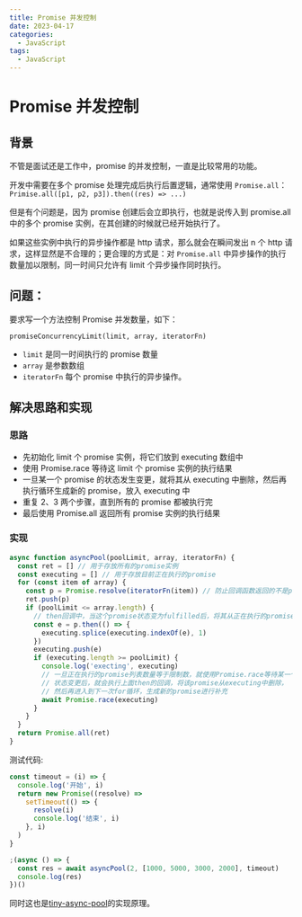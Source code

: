 ```yaml
---
title: Promise 并发控制
date: 2023-04-17
categories:
  - JavaScript
tags:
  - JavaScript
---
```


# Promise 并发控制

## 背景

不管是面试还是工作中，promise 的并发控制，一直是比较常用的功能。

开发中需要在多个 promise 处理完成后执行后置逻辑，通常使用
`Promise.all`：`Primise.all([p1, p2, p3]).then((res) => ...)`

但是有个问题是，因为 promise 创建后会立即执行，也就是说传入到 promise.all 中的多个 promise 实例，在其创建的时候就已经开始执行了。

如果这些实例中执行的异步操作都是 http 请求，那么就会在瞬间发出 n 个 http 请求，这样显然是不合理的；更合理的方式是：对 `Promise.all` 中异步操作的执行数量加以限制，同一时间只允许有 limit 个异步操作同时执行。

## 问题：

要求写一个方法控制 Promise 并发数量，如下：

`promiseConcurrencyLimit(limit, array, iteratorFn)`

- `limit` 是同一时间执行的 promise 数量
- `array` 是参数数组
- `iteratorFn` 每个 promise 中执行的异步操作。

## 解决思路和实现

### 思路

- 先初始化 limit 个 promise 实例，将它们放到 executing 数组中
- 使用 Promise.race 等待这 limit 个 promise 实例的执行结果
- 一旦某一个 promise 的状态发生变更，就将其从 executing 中删除，然后再执行循环生成新的 promise，放入 executing 中
- 重复 2、3 两个步骤，直到所有的 promise 都被执行完
- 最后使用 Promise.all 返回所有 promise 实例的执行结果

### 实现

```js
async function asyncPool(poolLimit, array, iteratorFn) {
  const ret = [] // 用于存放所有的promise实例
  const executing = [] // 用于存放目前正在执行的promise
  for (const item of array) {
    const p = Promise.resolve(iteratorFn(item)) // 防止回调函数返回的不是promise，使用Promise.resolve进行包裹
    ret.push(p)
    if (poolLimit <= array.length) {
      // then回调中，当这个promise状态变为fulfilled后，将其从正在执行的promise列表executing中删除
      const e = p.then(() => {
        executing.splice(executing.indexOf(e), 1)
      })
      executing.push(e)
      if (executing.length >= poolLimit) {
        console.log('execting', executing)
        // 一旦正在执行的promise列表数量等于限制数，就使用Promise.race等待某一个promise状态发生变更，
        // 状态变更后，就会执行上面then的回调，将该promise从executing中删除，
        // 然后再进入到下一次for循环，生成新的promise进行补充
        await Promise.race(executing)
      }
    }
  }
  return Promise.all(ret)
}
```

测试代码:

```js
const timeout = (i) => {
  console.log('开始', i)
  return new Promise((resolve) =>
    setTimeout(() => {
      resolve(i)
      console.log('结束', i)
    }, i)
  )
}

;(async () => {
  const res = await asyncPool(2, [1000, 5000, 3000, 2000], timeout)
  console.log(res)
})()
```

同时这也是[tiny-async-pool](https://github.com/rxaviers/async-pool/blob/1.x/lib/es7.js)的实现原理。
